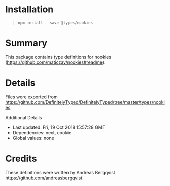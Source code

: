 # Installation
> `npm install --save @types/nookies`

# Summary
This package contains type definitions for nookies (https://github.com/maticzav/nookies#readme).

# Details
Files were exported from https://github.com/DefinitelyTyped/DefinitelyTyped/tree/master/types/nookies

Additional Details
 * Last updated: Fri, 19 Oct 2018 15:57:28 GMT
 * Dependencies: next, cookie
 * Global values: none

# Credits
These definitions were written by Andreas Bergqvist <https://github.com/andreasbergqvist>.
